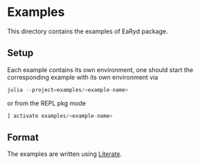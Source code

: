 # Examples

This directory contains the examples of EaRyd package.

## Setup

Each example contains its own environment, one should start
the corresponding example with its own environment via

```julia
julia --project=examples/<example-name>
```

or from the REPL pkg mode

```julia
] activate examples/<example-name>
```

## Format

The examples are written using [Literate](https://github.com/fredrikekre/Literate.jl).

